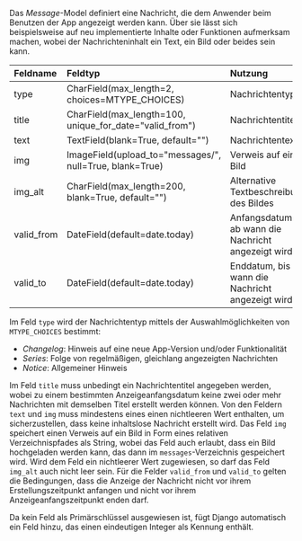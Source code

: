 Das *Message*-Model definiert eine Nachricht, die dem Anwender beim Benutzen der App angezeigt werden kann. Über sie lässt
sich beispielsweise auf neu implementierte Inhalte oder Funktionen aufmerksam machen, wobei der Nachrichteninhalt ein Text,
ein Bild oder beides sein kann. 

| Feldname | Feldtyp | Nutzung |
| :--- | :--- | :--- |
| type | CharField(max_length=2, choices=MTYPE_CHOICES) | Nachrichtentyp |
| title | CharField(max_length=100, unique_for_date="valid_from") | Nachrichtentitel |
| text | TextField(blank=True, default="") | Nachrichtentext |
| img | ImageField(upload_to="messages/", null=True, blank=True) | Verweis auf ein Bild |
| img_alt | CharField(max_length=200, blank=True, default="") | Alternative Textbeschreibung des Bildes |
| valid_from | DateField(default=date.today) | Anfangsdatum, ab wann die Nachricht angezeigt wird. |
| valid_to | DateField(default=date.today) | Enddatum, bis wann die Nachricht angezeigt wird. |

Im Feld `type` wird der Nachrichtentyp mittels der Auswahlmöglichkeiten von `MTYPE_CHOICES` bestimmt:
* _Changelog_: Hinweis auf eine neue App-Version und/oder Funktionalität
* _Series_: Folge von regelmäßigen, gleichlang angezeigten Nachrichten
* _Notice_: Allgemeiner Hinweis

Im Feld `title` muss unbedingt ein Nachrichtentitel angegeben werden, wobei zu einem bestimmten Anzeigeanfangsdatum keine zwei
oder mehr Nachrichten mit demselben Titel erstellt werden können. Von den Feldern `text` und `img` muss mindestens eines einen
nichtleeren Wert enthalten, um sicherzustellen, dass keine inhaltslose Nachricht erstellt wird. Das Feld `img` speichert einen
Verweis auf ein Bild in Form eines relativen Verzeichnispfades als String, wobei das Feld auch erlaubt, dass ein Bild
hochgeladen werden kann, das dann im `messages`-Verzeichnis gespeichert wird. Wird dem Feld ein nichtleerer Wert zugewiesen,
so darf das Feld `img_alt` auch nicht leer sein. Für die Felder `valid_from` und `valid_to` gelten die Bedingungen, dass die
Anzeige der Nachricht nicht vor ihrem Erstellungszeitpunkt anfangen und nicht vor ihrem Anzeigeanfangszeitpunkt enden darf.

Da kein Feld als Primärschlüssel ausgewiesen ist, fügt Django automatisch ein Feld hinzu, das einen eindeutigen Integer als
Kennung enthält.
